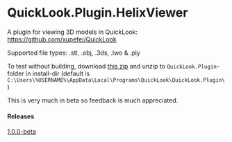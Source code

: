 # QuickLook.Plugin.HelixViewer
A plugin for viewing 3D models in QuickLook: https://github.com/xupefei/QuickLook

Supported file types: .stl, .obj, .3ds, .lwo & .ply

To test without building, download [this zip][1] and unzip to `QuickLook.Plugin`-folder in install-dir (default is `C:\Users\%USERNAME%\AppData\Local\Programs\QuickLook\QuickLook.Plugin\`)

This is very much in beta so feedback is much appreciated. 

#### Releases
[1.0.0-beta][2]

[1]:https://github.com/jeremyhart/QuickLook.Plugin.HelixViewer/releases/download/1.0.0-beta/QuickLook.Plugin.HelixViewer.zip
[2]:https://github.com/jeremyhart/QuickLook.Plugin.HelixViewer/releases/tag/1.0.0-beta
